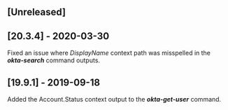 ## [Unreleased]


## [20.3.4] - 2020-03-30
Fixed an issue where *DisplayName* context path was misspelled in the ***okta-search*** command outputs.

## [19.9.1] - 2019-09-18
Added the Account.Status context output to the ***okta-get-user*** command.
